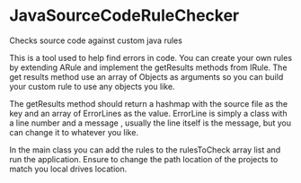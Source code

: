 # JavaSourceCodeRuleChecker
Checks source code against custom java rules

This is a tool used to help find errors in code. You can create your own rules by extending ARule and implement the getResults methods from IRule.
The get results method use an array of Objects as arguments so you can build your custom rule to use any objects you like.

The getResults method should return a hashmap with the source file as the key and  an array of ErrorLines as the value. ErrorLine is simply a class with a line number
and a message , usually the line itself is the message, but you can change it to whatever you like.

In the main class you can add the rules to the rulesToCheck array list and run the application. Ensure to change the path location of the projects
to match you local drives location.


